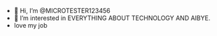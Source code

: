 - 👋 Hi, I’m @MICROTESTER123456
- 👀 I’m interested in EVERYTHING ABOUT TECHNOLOGY AND AIBYE.
- love my job 



<!---
MICROTESTER123456/MICROTESTER123456 is a ✨ special ✨ repository because its `README.md` (this file) appears on your GitHub profile.
You can click the Preview link to take a look at your changes.
--->
